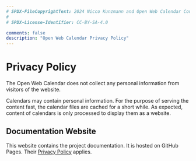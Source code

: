 ```yaml
---
# SPDX-FileCopyrightText: 2024 Nicco Kunzmann and Open Web Calendar Contributors <https://open-web-calendar.quelltext.eu/>
#
# SPDX-License-Identifier: CC-BY-SA-4.0

comments: false
description: "Open Web Calendar Privacy Policy"
---
```


# Privacy Policy

The Open Web Calendar does not collect any personal information from visitors
of the website.

Calendars may contain personal information. For the purpose of serving the
content fast, the calendar files are cached for a short while.
As expected, content of calendars is only processed to display them as a website.

## Documentation Website

This website contains the project documentation. It is hosted on
GitHub Pages. Their [Privacy Policy][privacy-policy] applies.

[privacy-policy]: https://docs.github.com/en/site-policy/privacy-policies/
